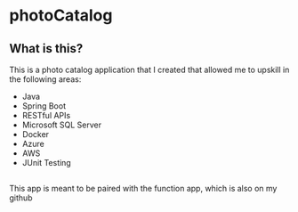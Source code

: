 # photoCatalog
## What is this?
This is a photo catalog application that I created that allowed me to upskill in the following areas:
- Java
- Spring Boot
- RESTful APIs
- Microsoft SQL Server
- Docker
- Azure
- AWS
- JUnit Testing
##
This app is meant to be paired with the function app, which is also on my github
